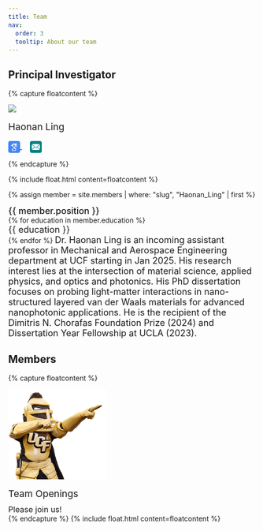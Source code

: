 ```yaml
---
title: Team
nav:
  order: 3
  tooltip: About our team
---
```



<h2><a style="text-decoration: none; color: inherit;">Principal Investigator</a></h2>


{% capture floatcontent %}

<div class="text-center mt-5">
<a style="text-decoration: none; color: inherit;">

  <!-- Avatar -->
  <img src="/images/members_pic/Ling_Website.png"
       style=" max-width: 250px; "
       class="portrait-image"
       />

  <!-- Name & Role -->
  <div class="text-center" style="margin-top: 10px; font-weight: var(--bold); font-size: 1.2rem" > Haonan Ling </div> <br>
<!-- Link to Google Scholar -->
<a href="https://scholar.google.com/citations?hl=en&user=ujiapKkAAAAJ&view_op=list_works&sortby=pubdate" target="_blank">
  <img src="/images/icons/google-scholar.svg" alt="Google Scholar" style="width: 24px; height: 24px; vertical-align: middle; display: inline-block;"/>
</a>&nbsp;&nbsp;&nbsp;

<!-- Link to Email -->
<a href="mailto:haonan.ling@ucf.edu">
  <img src="/images/icons/email.svg" alt="Email" style="width: 24px; height: 24px; vertical-align: middle; display: inline-block;"/>
</a>

{% endcapture %}

{% include float.html content=floatcontent %}

{% assign member = site.members | where: "slug", "Haonan_Ling" | first %}

<p style="margin: 0.1px; font-weight: 450; font-size: 18px; ">  {{ member.position }} </p>
{% for education in member.education %}
<p style="margin: 0.1px; font-size: 18px;">  {{ education }} </p>
{% endfor %}


<a style="text-decoration: none; color: inherit; font-size: 18px;">
Dr. Haonan Ling is an incoming assistant professor in Mechanical and Aerospace Engineering department at UCF starting in Jan 2025. His research interest lies at the intersection of material science, applied physics, and optics and photonics. His PhD dissertation focuses on probing light-matter interactions in nano-structured layered van der Waals materials for advanced nanophotonic applications. He is the recipient of the Dimitris N. Chorafas Foundation Prize (2024) and Dissertation Year Fellowship at UCLA (2023). &nbsp;&nbsp;&nbsp;



<h2><a style="text-decoration: none; color: inherit;">Members</a></h2>


{% capture floatcontent %}                                                                                                        

<div class="text-center mt-5">
<a style="text-decoration: none; color: inherit;">

  <!-- Avatar -->
  <img src="/images/members_pic/knightro.png"
       style=" max-width: 200px; "
       class="portrait-image"
       />

  <!-- Name & Role -->
  <div class="text-center" style="margin-top: 10px; font-weight: var(--bold); font-size: 1.2rem" > Team Openings </div> 
  <div class="text-center" style="margin-top: 10px; font-weight: 400; font-size: 1rem" > Please join us! </div>
{% endcapture %}
{% include float.html content=floatcontent %}
